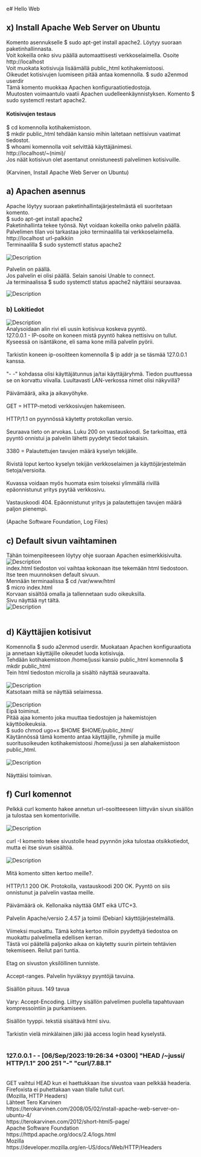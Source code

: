 e# Hello Web<br>
## x) Install Apache Web Server on Ubuntu
Komento asennukselle $ sudo apt-get install apache2. Löytyy suoraan paketinhallinnasta.<br>
Voit kokeilla onko sivu päällä automaattisesti verkkoselaimella. Osoite http://localhost <br>
Voit muokata kotisivuja lisäämällä public_html kotihakemistoosi. <br>
Oikeudet kotisivujen luomiseen pitää antaa komennolla. $ sudo a2enmod userdir <br>
Tämä komento muokkaa Apachen konfiguraatiotiedostoja.<br>
Muutosten voimaantulo vaatii Apachen uudelleenkäynnistyksen. Komento $ sudo systemctl restart apache2. <br>
#### Kotisivujen testaus
$ cd komennolla kotihakemistoon. <br>
$ mkdir public_html tehdään kansio mihin laitetaan nettisivun vaatimat tiedostot. <br>
$ whoami komennolla voit selvittää käyttäjänimesi. <br>
http://localhost/~(nimi)/ <br>
Jos näät kotisivun olet asentanut onnistuneesti palvelimen kotisivuille. <br>
<br>
(Karvinen, Install Apache Web Server on Ubuntu)<br>
## a) Apachen asennus
Apache löytyy suoraan paketinhallintajärjestelmästä eli suoritetaan komento.<br>
$ sudo apt-get install apache2 <br>
Paketinhallinta tekee työnsä. Nyt voidaan kokeilla onko palvelin päällä. <br>
Palvelimen tilan voi tarkastaa joko terminaalilla tai verkkoselaimella.
http://localhost url-palkkiin <br>
Terminaalilla $ sudo systemctl status apache2 <br>
<br>
![Description](apache.png) <br>

Palvelin on päällä. <br>
Jos palvelin ei olisi päällä. Selain sanoisi Unable to connect. <br>
Ja terminaalissa $ sudo systemctl status apache2 näyttäisi seuraavaa. <br>

![Description](apache2.png)<br>
### b) Lokitiedot
![Description](logi.png)<br>
Analysoidaan alin rivi eli uusin kotisivua koskeva pyyntö.<br>
127.0.0.1 - IP-osoite on koneen mistä pyyntö hakea nettisivu on tullut. Kyseessä on isäntäkone, eli sama kone millä palvelin pyörii.<br>
<br>
Tarkistin koneen ip-osoitteen komennolla $ ip addr ja se täsmää 127.0.0.1 kanssa. <br>
<br>
"- -" kohdassa olisi käyttäjätunnus ja/tai käyttäjäryhmä. Tiedon puuttuessa se on korvattu viivalla. Luultavasti LAN-verkossa nimet olisi näkyvillä? <br>
<br>
Päivämäärä, aika ja aikavyöhyke. <br>
<br>
GET = HTTP-metodi verkkosivujen hakemiseen.<br>
<br>
HTTP/1.1 on pyynnössä käytetty protokollan versio.<br>
<br>
Seuraava tieto on arvokas. Luku 200 on vastauskoodi. Se tarkoittaa, että pyyntö onnistui ja palvelin lähetti pyydetyt tiedot takaisin.<br>
<br>
3380 = Palautettujen tavujen määrä kyselyn tekijälle.<br>
<br>
Rivistä loput kertoo kyselyn tekijän verkkoselaimen ja käyttöjärjestelmän tietoja/versioita.<br>
<br>
Kuvassa voidaan myös huomata esim toiseksi ylimmällä rivillä epäonnistunut yritys pyytää verkkosivu.<br>
<br>
Vastauskoodi 404. Epäonnistunut yritys ja palautettujen tavujen määrä paljon pienempi.<br>
<br>
(Apache Software Foundation, Log Files)
<br>

## c) Default sivun vaihtaminen
Tähän toimenpiteeseen löytyy ohje suoraan Apachen esimerkkisivulta.<br>
![Description](ohje.png)<br>
index.html tiedoston voi vaihtaa kokonaan itse tekemään html tiedostoon.<br>
Itse teen muunnoksen default sivuun. <br>
Mennään terminaalissa $ cd /var/www/html <br>
$ micro index.html<br>
Korvaan sisältöä omalla ja tallennetaan sudo oikeuksilla. <br>
Sivu näyttää nyt tältä. <br>
![Description](index.png)<br>
<br>

## d) Käyttäjien kotisivut
Komennolla $ sudo a2enmod userdir. Muokataan Apachen konfiguraatiota ja annetaan käyttäjille oikeudet luoda kotisivuja.<br>
Tehdään kotihakemistoon /home/jussi kansio public_html komennolla $ mkdir public_html <br>
Tein html tiedoston microlla ja sisältö näyttää seuraavalta. <br>
<br>
![Description](oma.png) <br>
Katsotaan miltä se näyttää selaimessa. <br>
<br>
![Description](deny.png) <br>
Eipä toiminut.  <br>
Pitää ajaa komento joka muuttaa tiedostojen ja hakemistojen käyttöoikeuksia.<br>
$ sudo chmod ugo+x $HOME $HOME/public_html/ <br>
Käytännössä tämä komento antaa käyttäjille, ryhmille ja muille suoritusoikeuden kotihakemistoosi /home/jussi ja sen alahakemistoon public_html.<br>
<br>
![Description](omasivu.png)<br>
<br>
Näyttäisi toimivan. <br>
## f) Curl komennot
Pelkkä curl komento hakee annetun url-osoitteeseen liittyvän sivun sisällön ja tulostaa sen komentoriville.<br>
<br>
![Description](curl.png)<br>
<br>
curl -I komento tekee sivustolle head pyynnön joka tulostaa otsikkotiedot, mutta ei itse sivun sisältöä.  <br>
<br>
![Description](curl1.png)<br>
<br>
Mitä komento sitten kertoo meille?. <br>
<br>
HTTP/1.1 200 OK. Protokolla, vastauskoodi 200 OK. Pyyntö on siis onnistunut ja palvelin vastaa meille. <br>
<br>
Päivämäärä ok. Kellonaika näyttää GMT eikä UTC+3. <br>
<br>
Palvelin Apache/versio 2.4.57 ja toimii (Debian) käyttöjärjestelmällä. <br>
<br>
Viimeksi muokattu. Tämä kohta kertoo milloin pyydettyä tiedostoa on muokattu palvelimella edellisen kerran.<br> 
Tästä voi päätellä paljonko aikaa on käytetty suurin piirtein tehtävien tekemiseen. Reilut pari tuntia. <br>
<br>
Etag on sivuston yksilöllinen tunniste.<br>
<br>
Accept-ranges. Palvelin hyväksyy pyyntöjä tavuina. <br>
<br>
Sisällön pituus. 149 tavua <br>
<br>
Vary: Accept-Encoding. Liittyy sisällön palvelimen puolella tapahtuvaan kompressointiin ja purkamiseen. <br>
<br>
Sisällön tyyppi. tekstiä sisältävä html sivu. <br>
<br>
Tarkistin vielä minkälainen jälki jää access logiin head kyselystä. <br>
<br>
### 127.0.0.1 - - [06/Sep/2023:19:26:34 +0300] "HEAD /~jussi/ HTTP/1.1" 200 251 "-" "curl/7.88.1" <br>
<br>
GET vaihtui HEAD kun ei haettukkaan itse sivustoa vaan pelkkää headeria. Firefoxista ei puhettakaan vaan tilalle tullut curl.<br>
(Mozilla, HTTP Headers)<br>
Lähteet
Tero Karvinen<br>
https://terokarvinen.com/2008/05/02/install-apache-web-server-on-ubuntu-4/<br>
https://terokarvinen.com/2012/short-html5-page/<br>
Apache Software Foundation<br>
https://httpd.apache.org/docs/2.4/logs.html<br>
Mozilla<br>
https://developer.mozilla.org/en-US/docs/Web/HTTP/Headers<br>
